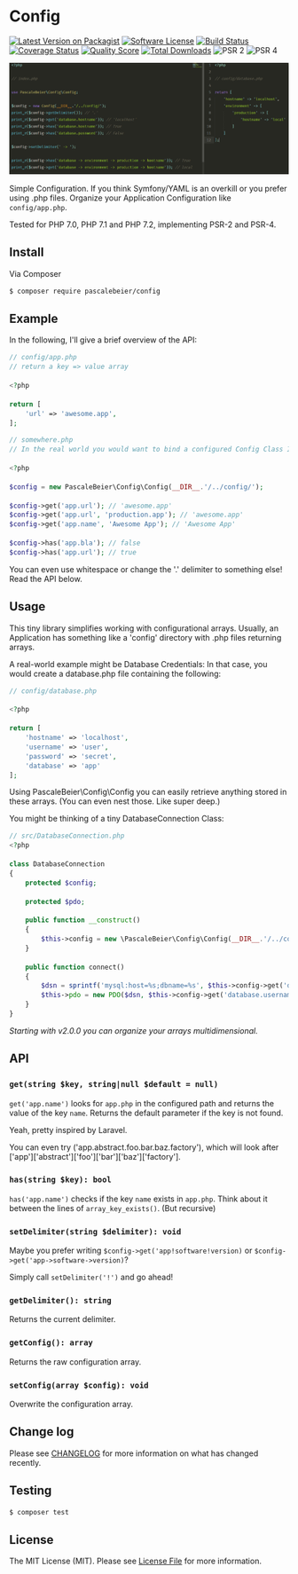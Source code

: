 # Config

[![Latest Version on Packagist][ico-version]][link-packagist]
[![Software License][ico-license]](LICENSE.md)
[![Build Status][ico-travis]][link-travis]
[![Coverage Status][ico-scrutinizer]][link-scrutinizer]
[![Quality Score][ico-code-quality]][link-code-quality]
[![Total Downloads][ico-downloads]][link-downloads]
![PSR 2][ico-psr2]
![PSR 4][ico-psr4]

![An example](twitter.PNG)

Simple Configuration. If you think Symfony/YAML is an overkill or you prefer using .php files. 
Organize your Application Configuration like `config/app.php`.

Tested for PHP 7.0, PHP 7.1 and PHP 7.2, implementing PSR-2 and PSR-4.

## Install

Via Composer

``` bash
$ composer require pascalebeier/config
```

## Example

In the following, I'll give a brief overview of the API:


``` php
// config/app.php
// return a key => value array

<?php

return [
    'url' => 'awesome.app',
];

```

```php
// somewhere.php
// In the real world you would want to bind a configured Config Class Instance to your container or singleton

<?php

$config = new PascaleBeier\Config\Config(__DIR__.'/../config/');

$config->get('app.url'); // 'awesome.app'
$config->get('app.url', 'production.app'); // 'awesome.app'
$config->get('app.name', 'Awesome App'); // 'Awesome App'

$config->has('app.bla'); // false
$config->has('app.url'); // true
```

You can even use whitespace or change the '.' delimiter to something else! Read the API below.

## Usage

This tiny library simplifies working with configurational arrays. 
Usually, an Application has something like a 'config' directory with .php files returning arrays.

A real-world example might be Database Credentials: In that case, you would create a database.php file containing the following:

```php
// config/database.php

<?php

return [
	'hostname' => 'localhost',
	'username' => 'user',
	'password' => 'secret',
	'database' => 'app'
];
```

Using PascaleBeier\Config\Config you can easily retrieve anything stored in these arrays. (You can even nest those. Like super deep.)

You might be thinking of a tiny DatabaseConnection Class:


```php
// src/DatabaseConnection.php
<?php

class DatabaseConnection
{
	protected $config;

	protected $pdo;

	public function __construct()
	{
		$this->config = new \PascaleBeier\Config\Config(__DIR__.'/../config/');
	}

	public function connect()
	{
		$dsn = sprintf('mysql:host=%s;dbname=%s', $this->config->get('database.hostname'), $this->config->get('database.name')); 
		$this->pdo = new PDO($dsn, $this->config->get('database.username'), $this->config->get('database.password'));
	}
}
```

*Starting with v2.0.0 you can organize your arrays multidimensional.*

## API

### `get(string $key, string|null $default = null)`

`get('app.name')` looks for `app.php` in the configured path and returns the value of the key `name`.
Returns the default parameter if the key is not found.

Yeah, pretty inspired by Laravel.

You can even try ('app.abstract.foo.bar.baz.factory'), which will look after ['app']['abstract']['foo']['bar']['baz']['factory'].


### `has(string $key): bool`

`has('app.name')` checks if the key `name` exists in `app.php`. Think about it between the lines of `array_key_exists()`. (But recursive)

### `setDelimiter(string $delimiter): void`

Maybe you prefer writing `$config->get('app!software!version)` or `$config->get('app->software->version)`?

Simply call `setDelimiter('!')` and go ahead!

### `getDelimiter(): string`

Returns the current delimiter.

### `getConfig(): array`

Returns the raw configuration array.

### `setConfig(array $config): void`

Overwrite the configuration array.

## Change log

Please see [CHANGELOG](CHANGELOG.md) for more information on what has changed recently.

## Testing

``` bash
$ composer test
```

## License

The MIT License (MIT). Please see [License File](LICENSE.md) for more information.

[ico-version]: https://img.shields.io/packagist/v/PascaleBeier/Config.svg?style=flat-square
[ico-license]: https://img.shields.io/badge/license-MIT-brightgreen.svg?style=flat-square
[ico-travis]: https://img.shields.io/travis/PascaleBeier/Config/master.svg?style=flat-square
[ico-scrutinizer]: https://scrutinizer-ci.com/g/PascaleBeier/Config/badges/coverage.png?b=master
[ico-code-quality]: https://img.shields.io/scrutinizer/g/PascaleBeier/Config.svg?style=flat-square
[ico-downloads]: https://img.shields.io/packagist/dt/PascaleBeier/Config.svg?style=flat-square
[ico-psr2]: https://img.shields.io/badge/psr-2-brightgreen.svg
[ico-psr4]: https://img.shields.io/badge/psr-4-brightgreen.svg

[link-packagist]: https://packagist.org/packages/PascaleBeier/Config
[link-travis]: https://travis-ci.org/PascaleBeier/Config
[link-scrutinizer]: https://scrutinizer-ci.com/g/PascaleBeier/Config/code-structure
[link-code-quality]: https://scrutinizer-ci.com/g/PascaleBeier/Config
[link-downloads]: https://packagist.org/packages/PascaleBeier/Config
